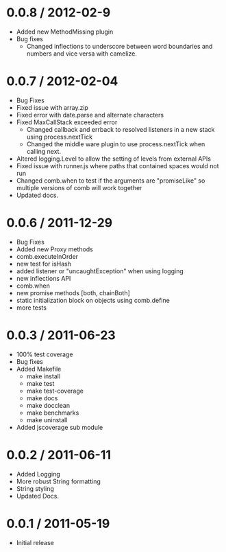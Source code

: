 0.0.8 / 2012-02-9
===
  * Added new MethodMissing plugin 
  * Bug fixes
    * Changed inflections to underscore between word boundaries and numbers and vice versa with camelize.

0.0.7 / 2012-02-04
==================
  * Bug Fixes
  * Fixed issue with array.zip
  * Fixed error with date.parse and alternate characters
  * Fixed MaxCallStack exceeded error
    * Changed callback and errback to resolved listeners in a new stack using process.nextTick
    * Changed the middle ware plugin to use process.nextTick when calling next.
  * Altered  logging.Level to allow the setting of levels from external APIs
  * Fixed issue with runner.js where paths that contained spaces would not run
  * Changed comb.when to test if the arguments are "promiseLike" so multiple versions of comb will work together
  * Updated docs.


0.0.6 / 2011-12-29
==================
  * Bug Fixes
  * Added new Proxy methods
  * comb.executeInOrder
  * new test for isHash
  * added listener or "uncaughtException" when using logging
  * new inflections API
  * comb.when
  * new promise methods [both, chainBoth]
  * static initialization block on objects using comb.define
  * more tests

0.0.3 / 2011-06-23
==================
  * 100% test coverage
  * Bug fixes
  * Added Makefile
    * make install
    * make test
    * make test-coverage
    * make docs
    * make docclean
    * make benchmarks
    * make uninstall
  * Added jscoverage sub module

0.0.2 / 2011-06-11
==================

  * Added Logging
  * More robust String formatting
  * String styling
  * Updated Docs.

0.0.1 / 2011-05-19
==================

  * Initial release